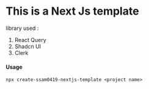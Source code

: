 # This is a Next Js template

library used :

1. React Query
2. Shadcn UI
3. Clerk

#### Usage

`npx create-ssam0419-nextjs-template <project name>`
